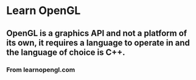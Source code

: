 # Learn OpenGL
## OpenGL is a graphics API and not a platform of its own, it requires a language to operate in and the language of choice is C++.
### From learnopengl.com